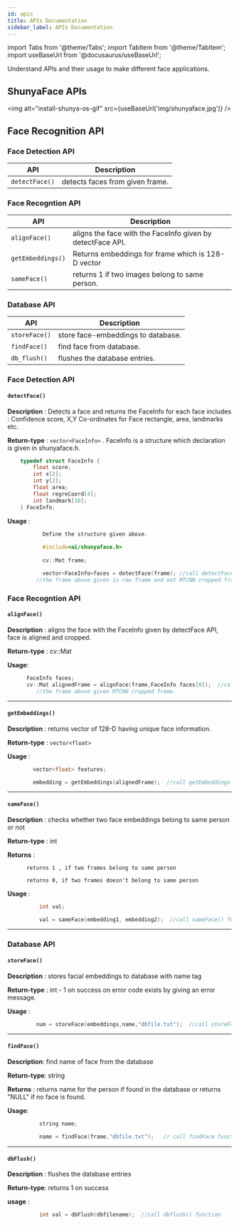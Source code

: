 ```yaml
---
id: apis
title: APIs Documentation
sidebar_label: APIs Documentation
---
```


import Tabs from '@theme/Tabs';
import TabItem from '@theme/TabItem';
import useBaseUrl from '@docusaurus/useBaseUrl';


Understand APIs and their usage to make different face applications.

## ShunyaFace APIs

<img alt="install-shunya-os-gif" src={useBaseUrl('img/shunyaface.jpg')} /> 

## Face Recognition API

### Face Detection API

| **API** | **Description** | 
| ------ | ------ | 
| `detectFace()`| detects faces from given frame.|

### Face Recogntion API
| **API** | **Description** | 
| ------ | ------ |
|`alignFace()` | aligns the face with the FaceInfo given by detectFace API. | 
| `getEmbeddings()` | Returns embeddings for frame which is 128-D vector  | 
| `sameFace()` | returns 1 if two images belong to same person. |

### Database API

| **API** | **Description** | 
| ------ | ------ | 
| `storeFace()`| store face-embeddings to database. |
| `findFace()`| find face from database.| 
| `db_flush()`| flushes the database entries.| 




### Face Detection API

#### `detectFace()` 

**Description** : Detects a face and returns the FaceInfo for each face includes : Confidence score, X,Y Co-ordinates for Face rectangle, area, landmarks etc.

**Return-type** : `vector<FaceInfo>` . FaceInfo is a structure which declaration is given in shunyaface.h.
```cpp
    typedef struct FaceInfo {
        float score;
        int x[2];
        int y[2];
        float area;
        float regreCoord[4];
        int landmark[10];
    } FaceInfo;
```

**Usage** :
```cpp
           Define the structure given above.
            
           #include<ai/shunyaface.h>
       
           cv::Mat frame;

           vector<FaceInfo>faces = detectFace(frame); //call detectFace function
         //the frame above given is raw frame and not MTCNN cropped frame.
```
### Face Recogntion API

#### `alignFace()`

**Description** : aligns the face with the FaceInfo given by detectFace API, face is aligned and cropped.

**Return-type** : cv::Mat

**Usage**: 
```cpp
      FaceInfo faces;
      cv::Mat alignedFrame = alignFace(frame,FaceInfo faces[0]);  //call face_features using facerec instance
         //the frame above given MTCNN cropped frame.

```
---

#### `getEmbeddings()`

**Description** : returns vector of 128-D having unique face information.

**Return-type** : `vector<float>`

**Usage** : 
```cpp
        vector<float> features; 

        embedding = getEmbeddings(alignedFrame);  //call getEmbeddings function
```
---

#### `sameFace()`

**Description** : checks whether two face embeddings belong to same person or not

**Return-type** : int

**Returns** : 

          returns 1 , if two frames belong to same person

          returns 0, if two frames doesn't belong to same person

**Usage** : 
```cpp
          int val;

          val = sameFace(embedding1, embedding2);  //call sameFace() function
```

---

### Database API

#### `storeFace()`

**Description** : stores facial embeddings to database with name tag 


**Return-type** : int - 1 on success 
                  on error code exists by giving an error message.


**Usage** : 
```cpp
         num = storeFace(embeddings,name,"dbfile.txt");  //call storeFace() function

```
---

#### `findFace()`

**Description**: find name of face from the database 

**Return-type**: string 

**Returns** :
   returns name for the person if found in the database or returns "NULL" if no face is found.

**Usage**: 
```cpp
          string name;
          
          name = findFace(frame,"dbfile.txt");   // call findFace function
```
---


#### `dbFlush()`

**Description** : flushes the database entries 

**Return-type**: returns 1 on success

**usage** : 
```cpp
          int val = dbFlush(dbfilename);  //call dbflush() function
```

